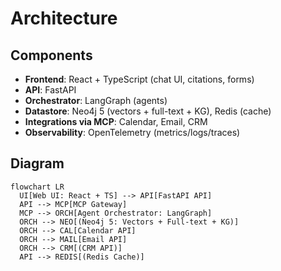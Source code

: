 # Architecture

## Components
- **Frontend**: React + TypeScript (chat UI, citations, forms)
- **API**: FastAPI
- **Orchestrator**: LangGraph (agents)
- **Datastore**: Neo4j 5 (vectors + full-text + KG), Redis (cache)
- **Integrations via MCP**: Calendar, Email, CRM
- **Observability**: OpenTelemetry (metrics/logs/traces)

## Diagram
```mermaid
flowchart LR
  UI[Web UI: React + TS] --> API[FastAPI API]
  API --> MCP[MCP Gateway]
  MCP --> ORCH[Agent Orchestrator: LangGraph]
  ORCH --> NEO[(Neo4j 5: Vectors + Full-text + KG)]
  ORCH --> CAL[Calendar API]
  ORCH --> MAIL[Email API]
  ORCH --> CRM[(CRM API)]
  API --> REDIS[(Redis Cache)]
